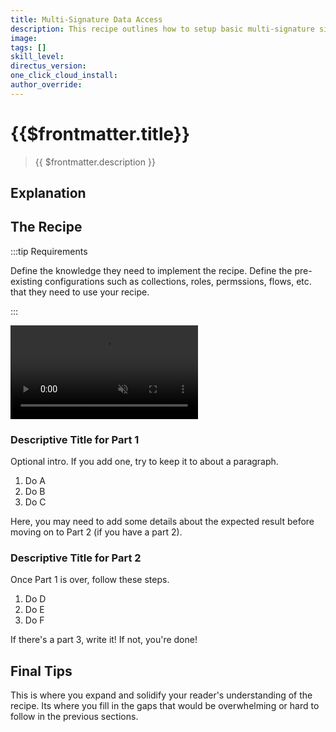```yaml
---
title: Multi-Signature Data Access
description: This recipe outlines how to setup basic multi-signature sign-off within Directus.
image:
tags: []
skill_level:
directus_version:
one_click_cloud_install:
author_override:
---
```


<!--

-->

# {{$frontmatter.title}}

> {{ $frontmatter.description }}

## Explanation

<!--
See the VitePress docs to learn about its markdown options:
https://vitepress.vuejs.org/guide/markdown
-->

## The Recipe

:::tip Requirements

Define the knowledge they need to implement the recipe. Define the pre-existing configurations such as collections,
roles, permssions, flows, etc. that they need to use your recipe.

:::

<video autoplay playsinline muted loop controls>
	<source src="" type="video/mp4" />
</video>

<!--
VIDEO IS OPTIONAL: delete if not needed
-->

### Descriptive Title for Part 1

Optional intro. If you add one, try to keep it to about a paragraph.

1. Do A
2. Do B
3. Do C

Here, you may need to add some details about the expected result before moving on to Part 2 (if you have a part 2).

### Descriptive Title for Part 2

Once Part 1 is over, follow these steps.

1. Do D
2. Do E
3. Do F

If there's a part 3, write it! If not, you're done!

## Final Tips

This is where you expand and solidify your reader's understanding of the recipe. Its where you fill in the gaps that
would be overwhelming or hard to follow in the previous sections.
